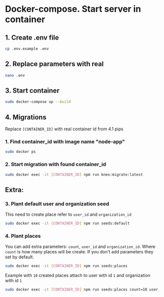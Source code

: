 # Docker-compose. Start server in container

## 1. Create .env file
```bash
cp .env.example .env
```

## 2. Replace parameters with real
```bash
nano .env
```

## 3. Start container
```bash
sudo docker-compose up --build
```

## 4. Migrations
Replace `[CONTAINER_ID]` with real container id from 4.1 pips
### 1. Find container_id with image name "node-app"
```bash
sudo docker ps
```

### 2. Start migration with found container_id
```bash
sudo docker exec -it [CONTAINER_ID] npm run knex:migrate:latest
```
## Extra:
### 3. Plant default user and organization seed
This need to create place refer to `user_id` and `organization_id`
```bash
sudo docker exec -it [CONTAINER_ID] npm run seeds:default
```

### 4. Plant places
You can add extra parameters: `count`, `user_id` and `organization_id`. Where `count` is how many places will be create. If you don't add parameters they set by default.

```bash
sudo docker exec -it [CONTAINER_ID] npm run seeds:places
```

Example with `10` created places attach to user with id `1` and organization with id `1`
```bash
sudo docker exec -it [CONTAINER_ID] npm run seeds:places count=10 user_id=1 organization_id=1
```

